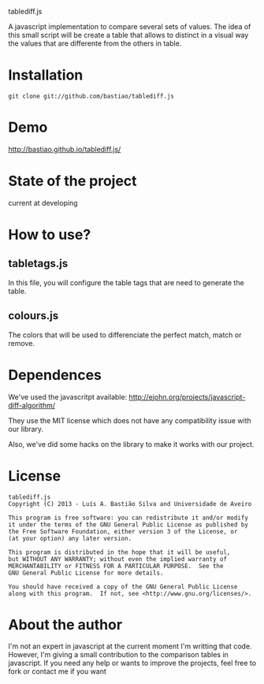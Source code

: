 tablediff.js

A javascript implementation to compare several sets of values. The idea of this small script will be create a table that allows to distinct in a visual way the values that are differente from the others in table.

# Installation

    git clone git://github.com/bastiao/tablediff.js


# Demo 

http://bastiao.github.io/tablediff.js/


# State of the project

current at developing

# How to use?



## tabletags.js

In this file, you will configure the table tags that are need to generate
the table.

## colours.js

The colors that will be used to differenciate the perfect match, match or remove.

# Dependences

We've used the javascritpt available:
http://ejohn.org/projects/javascript-diff-algorithm/

They use the MIT license which does not have any compatibility issue with our library.

Also, we've did some hacks on the library to make it works with our project.

# License

    tablediff.js
    Copyright (C) 2013 - Luís A. Bastião Silva and Universidade de Aveiro

    This program is free software: you can redistribute it and/or modify
    it under the terms of the GNU General Public License as published by
    the Free Software Foundation, either version 3 of the License, or
    (at your option) any later version.

    This program is distributed in the hope that it will be useful,
    but WITHOUT ANY WARRANTY; without even the implied warranty of
    MERCHANTABILITY or FITNESS FOR A PARTICULAR PURPOSE.  See the
    GNU General Public License for more details.

    You should have received a copy of the GNU General Public License
    along with this program.  If not, see <http://www.gnu.org/licenses/>.



# About the author

I'm not an expert in javascript at the current moment I'm writting that code.
However, I'm giving a small contribution to the comparison tables in javascript.
If you need any help or wants to improve the projects, feel free to fork or contact
me if you want
